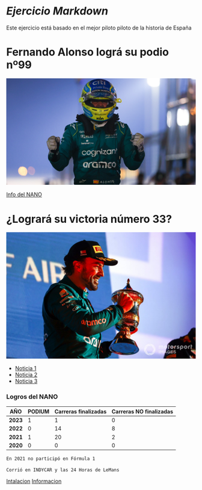 # *Ejercicio Markdown*
Este ejercicio está basado en el mejor piloto piloto de la historia de España
# **Fernando Alonso lográ su podio nº99**
<img src="img/fernando3.jpg" width="700px">

[Info del NANO](https://es.wikipedia.org/wiki/Fernando_Alonso)

# **¿Logrará su victoria número 33?**

<img src="img/Fernandoa1.jpg" width="700px">

* [Noticia 1](https://es.motorsport.com/f1/news/fotos-podio-alonso-bahrein-formula1-2023/10440293/)
* [Noticia 2](https://www.marca.com/motor/formula1/2023/03/14/6410b0ff268e3e190e8b457d.html)
* [Noticia 3](https://www.marca.com/motor/formula1/gp-arabia-saudi/2023/03/14/6410a9a7ca47411c668b45c9.html)

### Logros del NANO


| **AÑO** |PODIUM|Carreras finalizadas|Carreras NO finalizadas |
|---|---|---|---|
|**2023**|1|1|0|
|**2022**|0|14|8|
|**2021**|1|20|2|
|**2020**|0 |0|0|

```
En 2021 no participó en Fórmula 1
```

```
Corrió en INDYCAR y las 24 Horas de LeMans
```

[Intalacion](instalacion.md)
[Informacion](informacion.md)
